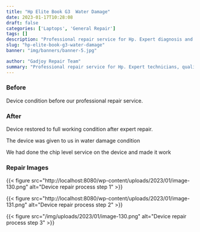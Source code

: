 ```yaml
---
title: "Hp Elite Book G3  Water Damage"
date: 2023-01-17T10:28:08
draft: false
categories: ['Laptops', 'General Repair']
tags: []
description: "Professional repair service for Hp. Expert diagnosis and quality repairs in Bangalore."
slug: "hp-elite-book-g3-water-damage"
banner: "img/banners/banner-5.jpg"

author: "Gadjoy Repair Team"
summary: "Professional repair service for Hp. Expert technicians, quality parts, warranty included."
---
```


### Before

Device condition before our professional repair service.

### After

Device restored to full working condition after expert repair.

The device was given to us in water damage condition

We had done the chip level service on the device and made it work

### Repair Images

{{< figure src="http://localhost:8080/wp-content/uploads/2023/01/image-130.png" alt="Device repair process step 1" >}}

{{< figure src="http://localhost:8080/wp-content/uploads/2023/01/image-131.png" alt="Device repair process step 2" >}}

{{< figure src="/img/uploads/2023/01/image-130.png" alt="Device repair process step 3" >}}

